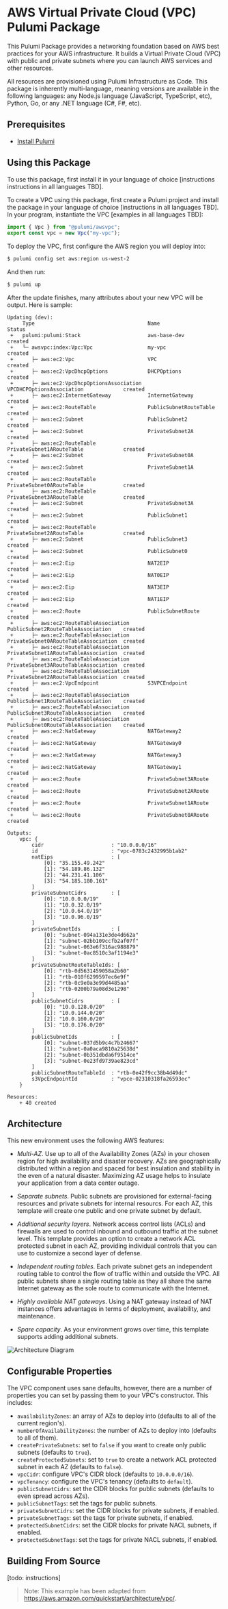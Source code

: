 # AWS Virtual Private Cloud (VPC) Pulumi Package

This Pulumi Package provides a networking foundation based on AWS best practices for your AWS infrastructure. It builds
a Virtual Private Cloud (VPC) with public and private subnets where you can launch AWS services and other resources.

All resources are provisioned using Pulumi Infrastructure as Code. This package is inherently multi-language, meaning
versions are available in the following languages: any Node.js language (JavaScript, TypeScript, etc), Python, Go, or
any .NET language (C#, F#, etc).

## Prerequisites

* [Install Pulumi](https://www.pulumi.com/docs/get-started/install/)

## Using this Package

To use this package, first install it in your language of choice [instructions instructions in all languages TBD].

To create a VPC using this package, first create a Pulumi project and install the package in your language
of choice [instructions in all languages TBD]. In your program, instantiate the VPC [examples in all languages TBD]:

```typescript
import { Vpc } from "@pulumi/awsvpc";
export const vpc = new Vpc("my-vpc");
```

To deploy the VPC, first configure the AWS region you will deploy into:

```bash
$ pulumi config set aws:region us-west-2
```

And then run:

```bash
$ pulumi up
```

After the update finishes, many attributes about your new VPC will be output. Here is sample:

```
Updating (dev):
     Type                                     Name                                  Status
 +   pulumi:pulumi:Stack                      aws-base-dev                          created
 +   └─ awsvpc:index:Vpc:Vpc                  my-vpc                                created
 +      ├─ aws:ec2:Vpc                        VPC                                   created
 +      ├─ aws:ec2:VpcDhcpOptions             DHCPOptions                           created
 +      ├─ aws:ec2:VpcDhcpOptionsAssociation  VPCDHCPOptionsAssociation             created
 +      ├─ aws:ec2:InternetGateway            InternetGateway                       created
 +      ├─ aws:ec2:RouteTable                 PublicSubnetRouteTable                created
 +      ├─ aws:ec2:Subnet                     PublicSubnet2                         created
 +      ├─ aws:ec2:Subnet                     PrivateSubnet2A                       created
 +      ├─ aws:ec2:RouteTable                 PrivateSubnet1ARouteTable             created
 +      ├─ aws:ec2:Subnet                     PrivateSubnet0A                       created
 +      ├─ aws:ec2:Subnet                     PrivateSubnet1A                       created
 +      ├─ aws:ec2:RouteTable                 PrivateSubnet0ARouteTable             created
 +      ├─ aws:ec2:RouteTable                 PrivateSubnet3ARouteTable             created
 +      ├─ aws:ec2:Subnet                     PrivateSubnet3A                       created
 +      ├─ aws:ec2:Subnet                     PublicSubnet1                         created
 +      ├─ aws:ec2:RouteTable                 PrivateSubnet2ARouteTable             created
 +      ├─ aws:ec2:Subnet                     PublicSubnet3                         created
 +      ├─ aws:ec2:Subnet                     PublicSubnet0                         created
 +      ├─ aws:ec2:Eip                        NAT2EIP                               created
 +      ├─ aws:ec2:Eip                        NAT0EIP                               created
 +      ├─ aws:ec2:Eip                        NAT3EIP                               created
 +      ├─ aws:ec2:Eip                        NAT1EIP                               created
 +      ├─ aws:ec2:Route                      PublicSubnetRoute                     created
 +      ├─ aws:ec2:RouteTableAssociation      PublicSubnet2RouteTableAssociation    created
 +      ├─ aws:ec2:RouteTableAssociation      PrivateSubnet0ARouteTableAssociation  created
 +      ├─ aws:ec2:RouteTableAssociation      PrivateSubnet1ARouteTableAssociation  created
 +      ├─ aws:ec2:RouteTableAssociation      PrivateSubnet3ARouteTableAssociation  created
 +      ├─ aws:ec2:RouteTableAssociation      PrivateSubnet2ARouteTableAssociation  created
 +      ├─ aws:ec2:VpcEndpoint                S3VPCEndpoint                         created
 +      ├─ aws:ec2:RouteTableAssociation      PublicSubnet1RouteTableAssociation    created
 +      ├─ aws:ec2:RouteTableAssociation      PublicSubnet3RouteTableAssociation    created
 +      ├─ aws:ec2:RouteTableAssociation      PublicSubnet0RouteTableAssociation    created
 +      ├─ aws:ec2:NatGateway                 NATGateway2                           created
 +      ├─ aws:ec2:NatGateway                 NATGateway0                           created
 +      ├─ aws:ec2:NatGateway                 NATGateway3                           created
 +      ├─ aws:ec2:NatGateway                 NATGateway1                           created
 +      ├─ aws:ec2:Route                      PrivateSubnet3ARoute                  created
 +      ├─ aws:ec2:Route                      PrivateSubnet2ARoute                  created
 +      ├─ aws:ec2:Route                      PrivateSubnet1ARoute                  created
 +      └─ aws:ec2:Route                      PrivateSubnet0ARoute                  created

Outputs:
    vpc: {
        cidr                      : "10.0.0.0/16"
        id                        : "vpc-0783c2432995b1ab2"
        natEips                   : [
            [0]: "35.155.49.242"
            [1]: "54.189.86.132"
            [2]: "44.231.41.106"
            [3]: "54.185.180.161"
        ]
        privateSubnetCidrs        : [
            [0]: "10.0.0.0/19"
            [1]: "10.0.32.0/19"
            [2]: "10.0.64.0/19"
            [3]: "10.0.96.0/19"
        ]
        privateSubnetIds          : [
            [0]: "subnet-094a131e3de4d662a"
            [1]: "subnet-02bb109ccfb2af07f"
            [2]: "subnet-063e6f316ac988879"
            [3]: "subnet-0ac8510c3af1194e3"
        ]
        privateSubnetRouteTableIds: [
            [0]: "rtb-0d5631459058a2b60"
            [1]: "rtb-010f6299597ec6e9f"
            [2]: "rtb-0c9e0a3e99d4485aa"
            [3]: "rtb-0200b79a08d3e1298"
        ]
        publicSubnetCidrs         : [
            [0]: "10.0.128.0/20"
            [1]: "10.0.144.0/20"
            [2]: "10.0.160.0/20"
            [3]: "10.0.176.0/20"
        ]
        publicSubnetIds           : [
            [0]: "subnet-037d5b9c4c7b24667"
            [1]: "subnet-0a0aca9810a25638d"
            [2]: "subnet-0b351dbda6f9514ce"
            [3]: "subnet-0e23fd9739ae823cd"
        ]
        publicSubnetRouteTableId  : "rtb-0e42f9cc38b4d49dc"
        s3VpcEndpointId           : "vpce-02310318fa26593ec"
    }

Resources:
    + 40 created
```

## Architecture

This new environment uses the following AWS features:

* *Multi-AZ*. Use up to all of the Availability Zones (AZs) in your chosen region for high availability and disaster
  recovery. AZs are geographically distributed within a region and spaced for best insulation and stability in the
  even of a natural disaster. Maximizing AZ usage helps to insulate your application from a data center outage.

* *Separate subnets*. Public subnets are provisioned for external-facing resources and private subnets for internal
  resourcs. For each AZ, this template will create one public and one private subnet by default.

* *Additional security layers*. Network access control lists (ACLs) and firewalls are used to control inbound
  and outbound traffic at the subnet level. This template provides an option to create a network ACL protected
  subnet in each AZ, providing individual controls that you can use to customize a second layer of defense.

* *Independent routing tables*. Each private subnet gets an independent routing table to control the flow of traffic
  within and outside the VPC. All public subnets share a single routing table as they all share the same Internet
  gateway as the sole route to communicate with the Internet.

* *Highly available NAT gateways*. Using a NAT gateway instead of NAT instances offers advantages in terms of
  deployment, availability, and maintenance.

* *Spare capacity*. As your environment grows over time, this template supports adding additional subnets.

![Architecture Diagram](https://docs.aws.amazon.com/quickstart/latest/vpc/images/quickstart-vpc-design-fullscreen.png)

## Configurable Properties


The VPC component uses sane defaults, however, there are a number of properties you can set by passing them
to your VPC's constructor. This includes:

* `availabilityZones`: an array of AZs to deploy into (defaults to all of the current region's).
* `numberOfAvailabilityZones`: the number of AZs to deploy into (defaults to all of them).
* `createPrivateSubnets`: set to `false` if you want to create only public subnets (defaults to `true`).
* `createProtectedSubnets`: set to `true` to create a network ACL protected subnet in each AZ (defaults to `false`).
* `vpcCidr`: configure VPC's CIDR block (defaults to `10.0.0.0/16`).
* `vpcTenancy`: configure the VPC's tenancy (defaults to `default`).
* `publicSubnetCidrs`: set the CIDR blocks for public subnets (defaults to even spread across AZs).
* `publicSubnetTags`: set the tags for public subnets.
* `privateSubnetCidrs`: set the CIDR blocks for private subnets, if enabled.
* `privateSubnetTags`: set the tags for private subnets, if enabled.
* `protectedSubnetCidrs`: set the CIDR blocks for private NACL subnets, if enabled.
* `protectedSubnetTags`: set the tags for private NACL subnets, if enabled.

## Building From Source

[todo: instructions]

> Note: This example has been adapted from https://aws.amazon.com/quickstart/architecture/vpc/.

